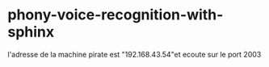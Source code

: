 # phony-voice-recognition-with-sphinx
l'adresse de la machine pirate est "192.168.43.54"et ecoute sur le port 2003

